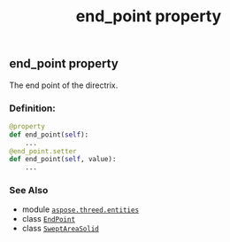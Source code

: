 ﻿---
title: end_point property
second_title: Aspose.3D for Python via .NET API References
description: 
type: docs
weight: 110
url: /python-net/aspose.threed.entities/sweptareasolid/end_point/
is_root: false
---

## end_point property


The end point of the directrix.
### Definition:
```python
@property
def end_point(self):
    ...
@end_point.setter
def end_point(self, value):
    ...
```

### See Also
* module [`aspose.threed.entities`](../../)
* class [`EndPoint`](/3d/python-net/aspose.threed.entities/endpoint)
* class [`SweptAreaSolid`](/3d/python-net/aspose.threed.entities/sweptareasolid)
